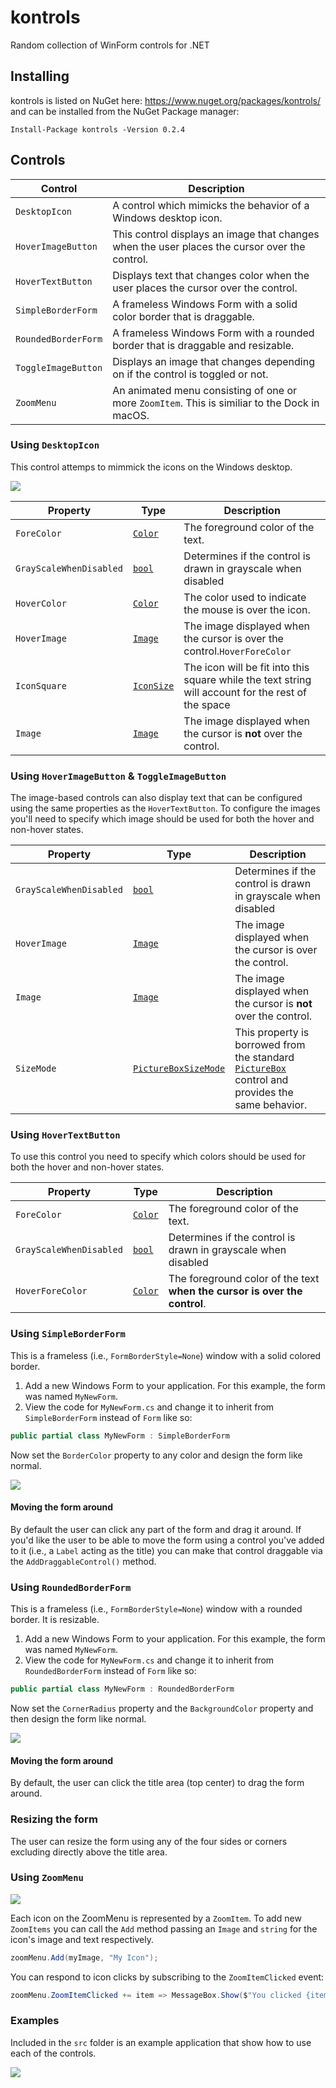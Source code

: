 kontrols
========

Random collection of WinForm controls for .NET

## Installing

kontrols is listed on NuGet here: https://www.nuget.org/packages/kontrols/ and can be installed from the NuGet Package manager: 

```
Install-Package kontrols -Version 0.2.4
```

## Controls

Control|Description
-------|-----------
`DesktopIcon`|A control which mimicks the behavior of a Windows desktop icon.
`HoverImageButton`|This control displays an image that changes when the user places the cursor over the control.
`HoverTextButton`|Displays text that changes color when the user places the cursor over the control.
`SimpleBorderForm`|A frameless Windows Form with a solid color border that is draggable.
`RoundedBorderForm`|A frameless Windows Form with a rounded border that is draggable and resizable.
`ToggleImageButton`|Displays an image that changes depending on if the control is toggled or not.
`ZoomMenu`|An animated menu consisting of one or more `ZoomItem`. This is similiar to the Dock in macOS.

### Using `DesktopIcon`

This control attemps to mimmick the icons on the Windows desktop. 

![](https://github.com/minton/kontrols/raw/master/DesktopIcon.PNG)

Property|Type|Description
--------|----|-----------
`ForeColor`|[`Color`](https://msdn.microsoft.com/en-us/library/system.drawing.color(v=vs.110).aspx)|The foreground color of the text.
`GrayScaleWhenDisabled`|[`bool`](https://docs.microsoft.com/en-us/dotnet/csharp/language-reference/keywords/bool)|Determines if the control is drawn in grayscale when disabled
`HoverColor`|[`Color`](https://msdn.microsoft.com/en-us/library/system.drawing.color(v=vs.110).aspx)|The color used to indicate the mouse is over the icon.
`HoverImage`|[`Image`](https://msdn.microsoft.com/en-us/library/system.drawing.image(v=vs.110).aspx)|The image displayed when the cursor is over the control.`HoverForeColor`|[`Color`](https://msdn.microsoft.com/en-us/library/system.drawing.color(v=vs.110).aspx)|The foreground color of the text **when the cursor is over the control**.
`IconSquare`|[`IconSize`](https://github.com/minton/kontrols/blob/master/src/kontrols/DesktopIcon.cs#L22)|The icon will be fit into this square while the text string will account for the rest of the space
`Image`|[`Image`](https://msdn.microsoft.com/en-us/library/system.drawing.image(v=vs.110).aspx)|The image displayed when the cursor is **not** over the control.

### Using `HoverImageButton` & `ToggleImageButton`

The image-based controls can also display text that can be configured using the same properties as the `HoverTextButton`. To configure the images you'll need to specify which image should be used for both the hover and non-hover states.

Property|Type|Description
--------|----|-----------
`GrayScaleWhenDisabled`|[`bool`](https://docs.microsoft.com/en-us/dotnet/csharp/language-reference/keywords/bool)|Determines if the control is drawn in grayscale when disabled
`HoverImage`|[`Image`](https://msdn.microsoft.com/en-us/library/system.drawing.image(v=vs.110).aspx)|The image displayed when the cursor is over the control.
`Image`|[`Image`](https://msdn.microsoft.com/en-us/library/system.drawing.image(v=vs.110).aspx)|The image displayed when the cursor is **not** over the control.
`SizeMode`|[`PictureBoxSizeMode`](https://msdn.microsoft.com/en-us/library/system.windows.forms.pictureboxsizemode(v=vs.110).aspx)| This property is borrowed from the standard [`PictureBox`](https://msdn.microsoft.com/en-us/library/System.Windows.Forms.PictureBox(v=vs.110).aspx) control and provides the same behavior.

### Using `HoverTextButton`

To use this control you need to specify which colors should be used for both the hover and non-hover states.

Property|Type|Description
--------|----|-----------
`ForeColor`|[`Color`](https://msdn.microsoft.com/en-us/library/system.drawing.color(v=vs.110).aspx)|The foreground color of the text.
`GrayScaleWhenDisabled`|[`bool`](https://docs.microsoft.com/en-us/dotnet/csharp/language-reference/keywords/bool)|Determines if the control is drawn in grayscale when disabled
`HoverForeColor`|[`Color`](https://msdn.microsoft.com/en-us/library/system.drawing.color(v=vs.110).aspx)|The foreground color of the text **when the cursor is over the control**.


### Using `SimpleBorderForm`

This is a frameless (i.e., `FormBorderStyle=None`) window with a solid colored border.

1. Add a new Windows Form to your application. For this example, the form was named `MyNewForm`.
1. View the code for `MyNewForm.cs` and change it to inherit from `SimpleBorderForm` instead of `Form` like so:

```c#
public partial class MyNewForm : SimpleBorderForm
```
Now set the `BorderColor` property to any color and design the form like normal.

![](https://github.com/minton/kontrols/raw/master/SimpleBorderForm.png)

#### Moving the form around

By default the user can click any part of the form and drag it around. If you'd like the user to be able to move the form using a control you've added to it (i.e., a `Label` acting as the title) you can make that control draggable via the `AddDraggableControl()` method.

### Using `RoundedBorderForm`

This is a frameless (i.e., `FormBorderStyle=None`) window with a rounded border. It is resizable.

1. Add a new Windows Form to your application. For this example, the form was named `MyNewForm`.
1. View the code for `MyNewForm.cs` and change it to inherit from `RoundedBorderForm` instead of `Form` like so:

```c#
public partial class MyNewForm : RoundedBorderForm
```
Now set the `CornerRadius` property and the `BackgroundColor` property and then design the form like normal.

![](https://github.com/minton/kontrols/raw/master/RoundedBorderForm.png)

#### Moving the form around

By default, the user can click the title area (top center) to drag the form around. 

### Resizing the form

The user can resize the form using any of the four sides or corners excluding directly above the title area.

### Using `ZoomMenu`

![](https://github.com/minton/kontrols/raw/master/ZoomMenu.gif)

Each icon on the ZoomMenu is represented by a `ZoomItem`. To add new `ZoomItems` you can call the `Add` method passing an `Image` and `string` for the icon's image and text respectively.

```c#
zoomMenu.Add(myImage, "My Icon");
```

You can respond to icon clicks by subscribing to the `ZoomItemClicked` event:

```c#
zoomMenu.ZoomItemClicked += item => MessageBox.Show($"You clicked {item.Text}");
```

### Examples

Included in the `src` folder is an example application that show how to use each of the controls. 

![](https://github.com/minton/kontrols/raw/master/SampleApp.PNG)
